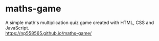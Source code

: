 # maths-game
A simple math's multiplication quiz game created with HTML, CSS and JavaScript.<br>
https://np558565.github.io/maths-game/
